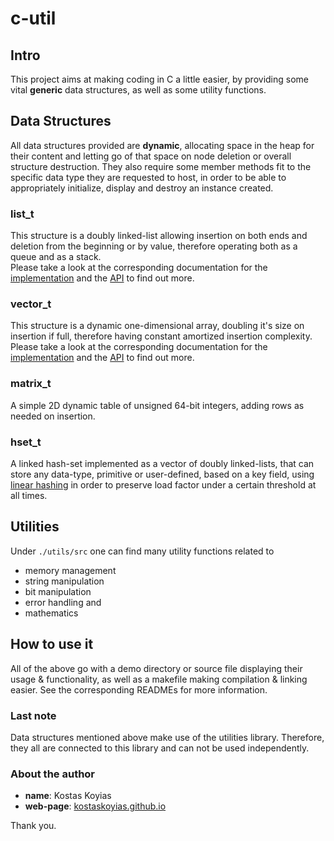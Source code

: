 # c-util #

## Intro ##

This project aims at making coding in C a little easier,
by providing some vital **generic** data structures, as well as
some utility functions.

## Data Structures ##

All data structures provided are **dynamic**, allocating space in the heap
for their content and letting go of that space on node deletion
or overall structure destruction. They also require some member methods
fit to the specific data type they are requested to host, in order to be able
to appropriately initialize, display and destroy an instance created.

### list_t ###

This structure is a doubly linked-list allowing insertion on both ends
and deletion from the beginning or by value, therefore operating
both as a queue and as a stack.\
Please take a look at the corresponding
documentation for the [implementation](./list_t/README.md)
and the [API](./list_t/API.md)  to find out more.

### vector_t ###

This structure is a dynamic one-dimensional array, doubling it's size on insertion
if full, therefore having constant amortized insertion complexity.\
Please take a look at the corresponding
documentation for the [implementation](./vector_t/README.md)
and the [API](./vector_t/API.md)  to find out more.

### matrix_t ###

A simple 2D dynamic table of unsigned 64-bit integers,
adding rows as needed on insertion.

### hset_t ###

A linked hash-set implemented as a vector of doubly linked-lists,
that can store any data-type, primitive or user-defined,
based on a key field, using
[linear hashing](http://cgi.di.uoa.gr/~ad/M149/e_ds_linearhashing.pdf)
in order to preserve load factor under a certain threshold at all times.

## Utilities ##

Under `./utils/src` one can find many utility functions related to

* memory management
* string manipulation
* bit manipulation
* error handling and
* mathematics

## How to use it ##

All of the above go with a demo directory or source file
displaying their usage & functionality, as well as
a makefile making compilation & linking easier.
See the corresponding READMEs for more information.

### Last note ###

Data structures mentioned above make use
of the utilities library. Therefore, they all are connected
to this library and can not be used independently.

### About the author ###

* **name**: Kostas Koyias
* **web-page**: [kostaskoyias.github.io](https://kostaskoyias.github.io/)

Thank you.
